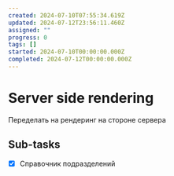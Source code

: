 ```yaml
---
created: 2024-07-10T07:55:34.619Z
updated: 2024-07-12T23:56:11.460Z
assigned: ""
progress: 0
tags: []
started: 2024-07-10T00:00:00.000Z
completed: 2024-07-12T00:00:00.000Z
---
```


# Server side rendering

Переделать на рендеринг на стороне сервера

## Sub-tasks

- [x] Справочник подразделений
